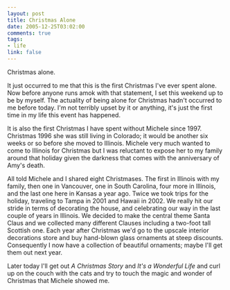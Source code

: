 ```yaml
--- 
layout: post
title: Christmas Alone
date: 2005-12-25T03:02:00
comments: true
tags:
- life
link: false
---
```

Christmas alone.

It just occurred to me that this is the first Christmas I've ever spent alone. Now before anyone runs amok with that statement, I set this weekend up to be by myself. The actuality of being alone for Christmas hadn't occurred to me before today. I'm not terribly upset by it or anything, it's just the first time in my life this event has happened.

It is also the first Christmas I have spent without Michele since 1997. Christmas 1996 she was still living in Colorado; it would be another six weeks or so before she moved to Illinois. Michele very much wanted to come to Illinois for Christmas but I was reluctant to expose her to my family around that holiday given the darkness that comes with the anniversary of Amy's death.

All told Michele and I shared eight Christmases. The first in Illinois with my family, then one in Vancouver, one in South Carolina, four more in Illinois, and the last one here in Kansas a year ago. Twice we took trips for the holiday, traveling to Tampa in 2001 and Hawaii in 2002. We really hit our stride in terms of decorating the house, and celebrating our way in the last couple of years in Illinois. We decided to make the central theme Santa Claus and we collected many different Clauses including a two-foot tall Scottish one. Each year after Christmas we'd go to the upscale interior decorations store and buy hand-blown glass ornaments at steep discounts. Consequently I now have a collection of beautiful ornaments; maybe I'll get them out next year.

Later today I'll get out <em>A Christmas Story</em> and <em>It's a Wonderful Life</em> and curl up on the couch with the cats and try to touch the magic and wonder of Christmas that Michele showed me.
